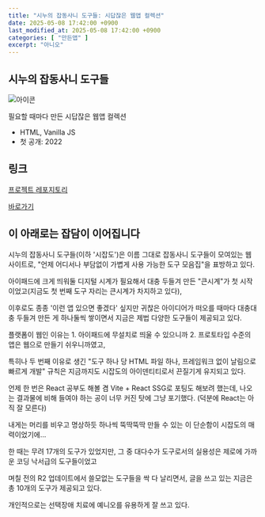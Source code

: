 ```yaml
---
title: "시누의 잡동사니 도구들: 시답잖은 웹앱 컬렉션"
date: 2025-05-08 17:42:00 +0900
last_modified_at: 2025-05-08 17:42:00 +0900
categories: [ "만든앱" ]
excerpt: "아니오"
---
```


## 시누의 잡동사니 도구들

![아이콘](/blog/assets/images/sinutools/sinutools.png)

필요할 때마다 만든 시답잖은 웹앱 컬렉션

- HTML, Vanilla JS
- 첫 공개: 2022

## 링크

[프로젝트 레포지토리](https://github.com/sinusinu/sinutools/)

[바로가기](https://sinu.pe.kr/sinutools/)

## 이 아래로는 잡담이 이어집니다

시누의 잡동사니 도구들(이하 '시잡도')은 이름 그대로 잡동사니 도구들이 모여있는 웹사이트로, "언제 어디서나 부담없이 가볍게 사용 가능한 도구 모음집"을 표방하고 있다.

아이패드에 크게 띄워둘 디지털 시계가 필요해서 대충 두들겨 만든 "큰시계"가 첫 시작이었고(지금도 첫 번째 도구 자리는 큰시계가 차지하고 있다),

이후로도 종종 '이런 앱 있으면 좋겠다' 싶지만 귀찮은 아이디어가 떠오를 때마다 대충대충 두들겨 만든 게 하나둘씩 쌓이면서 지금은 제법 다양한 도구들이 제공되고 있다.

플랫폼이 웹인 이유는 1. 아이패드에 무설치로 띄울 수 있으니까 2. 프로토타입 수준의 앱은 웹으로 만들기 쉬우니까였고,

특히나 두 번째 이유로 생긴 "도구 하나 당 HTML 파일 하나, 프레임워크 없이 날림으로 빠르게 개발" 규칙은 지금까지도 시잡도의 아이덴티티로서 끈질기게 유지되고 있다.

언제 한 번은 React 공부도 해볼 겸 Vite + React SSG로 포팅도 해보려 했는데, 나오는 결과물에 비해 들여야 하는 공이 너무 커진 탓에 그냥 포기했다. (덕분에 React는 아직 잘 모른다)

내게는 머리를 비우고 명상하듯 하나씩 뚝딱뚝딱 만들 수 있는 이 단순함이 시잡도의 매력이었기에...

한 때는 무려 17개의 도구가 있었지만, 그 중 대다수가 도구로서의 실용성은 제로에 가까운 코딩 낙서급의 도구들이었고

며칠 전의 R2 업데이트에서 쓸모없는 도구들을 싹 다 날리면서, 글을 쓰고 있는 지금은 총 10개의 도구가 제공되고 있다.

개인적으로는 선택장애 치료에 예니오를 유용하게 잘 쓰고 있다.
